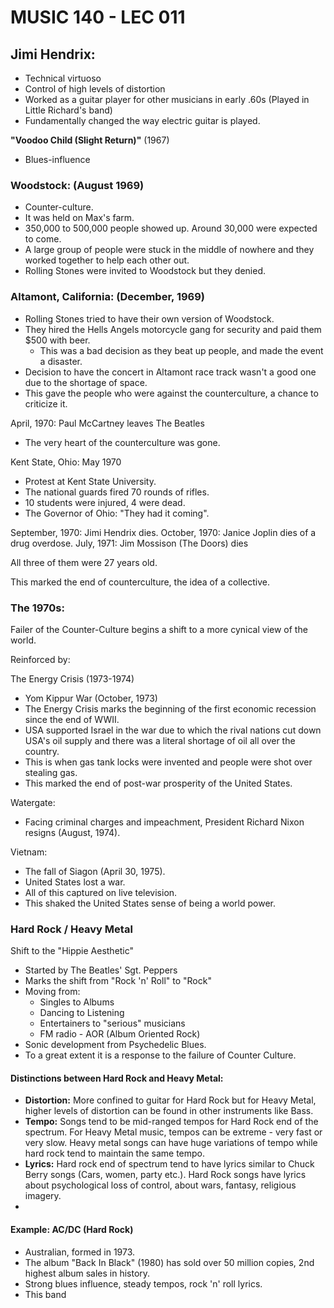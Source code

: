 # MUSIC 140 - LEC 011
## Jimi Hendrix:
- Technical virtuoso
- Control of high levels of distortion
- Worked as a guitar player for other musicians in early .60s (Played in Little Richard's band)
- Fundamentally changed the way electric guitar is played.

**"Voodoo Child (Slight Return)"** (1967)
- Blues-influence

### Woodstock: (August 1969)
- Counter-culture.
- It was held on Max's farm.
- 350,000 to 500,000 people showed up. Around 30,000 were expected to come.
- A large group of people were stuck in the middle of nowhere and they worked together to help each other out.
- Rolling Stones were invited to Woodstock but they denied.

### Altamont, California: (December, 1969)
- Rolling Stones tried to have their own version of Woodstock.
- They hired the Hells Angels motorcycle gang for security and paid them $500 with beer.
  - This was a bad decision as they beat up people, and made the event a disaster.
- Decision to have the concert in Altamont race track wasn't a good one due to the shortage of space.
- This gave the people who were against the counterculture, a chance to criticize it.

April, 1970: Paul McCartney leaves The Beatles
- The very heart of the counterculture was gone.

Kent State, Ohio: May 1970
- Protest at Kent State University.
- The national guards fired 70 rounds of rifles.
- 10 students were injured, 4 were dead.
- The Governor of Ohio: "They had it coming".

September, 1970: Jimi Hendrix dies.
October, 1970: Janice Joplin dies of a drug overdose.
July, 1971: Jim Mossison (The Doors) dies

All three of them were 27 years old.

This marked the end of counterculture, the idea of a collective.

### The 1970s:
Failer of the Counter-Culture begins a shift to a more cynical view of the world.

Reinforced by:

The Energy Crisis (1973-1974)
- Yom Kippur War (October, 1973)
- The Energy Crisis marks the beginning of the first economic recession since the end of WWII.
- USA supported Israel in the war due to which the rival nations cut down USA's oil supply and there was a literal shortage of oil all over the country.
- This is when gas tank locks were invented and people were shot over stealing gas.
- This marked the end of post-war prosperity of the United States.

Watergate:
- Facing criminal charges and impeachment, President Richard Nixon resigns (August, 1974).

Vietnam:
- The fall of Siagon (April 30, 1975).
- United States lost a war.
- All of this captured on live television.
- This shaked the United States sense of being a world power.

### Hard Rock / Heavy Metal
Shift to the "Hippie Aesthetic"
- Started by The Beatles' Sgt. Peppers
- Marks the shift from "Rock 'n' Roll" to "Rock"
- Moving from:
  - Singles to Albums
  - Dancing to Listening
  - Entertainers to "serious" musicians
  - FM radio - AOR (Album Oriented Rock)
- Sonic development from Psychedelic Blues.
- To a great extent it is a response to the failure of Counter Culture.

#### Distinctions between Hard Rock and Heavy Metal:
- **Distortion:** More confined to guitar for Hard Rock but for Heavy Metal, higher levels of distortion can be found in other instruments like Bass.
- **Tempo:** Songs tend to be mid-ranged tempos for Hard Rock end of the spectrum. For Heavy Metal music, tempos can be extreme - very fast or very slow. Heavy metal songs can have huge variations of tempo while hard rock tend to maintain the same tempo.
- **Lyrics:** Hard rock end of spectrum tend to have lyrics similar to Chuck Berry songs (Cars, women, party etc.). Hard Rock songs have lyrics about psychological loss of control, about wars, fantasy, religious imagery.
- 

#### Example: AC/DC (Hard Rock)
- Australian, formed in 1973.
- The album "Back In Black" (1980) has sold over 50 million copies, 2nd highest album sales in history.
- Strong blues influence, steady tempos, rock 'n' roll lyrics.
- This band 
<!--stackedit_data:
eyJoaXN0b3J5IjpbODIxMTUyMjkwLDI3NTA1OTcyOCwtOTYwMz
E1NzE1LC0xMjU2MDAzMTE5LDEwNDk5NzkwMDcsLTEzMTExNjcw
MTQsMTM2MzA4MTU1OSw2Nzg3ODY4NjYsLTE0ODI5MDE4NCwtMT
YxNTM0NjUxNSwzNzEwMDc5MTUsLTMzMDYyNjgwNSwtMjA1Nzg5
MjI2MF19
-->
